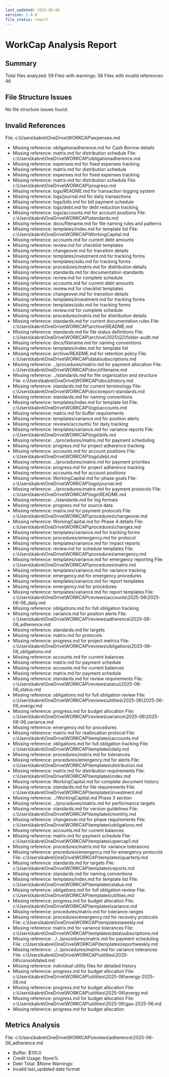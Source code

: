 ```yaml
---
last_updated: 2025-06-06
version: 1.0.0
file_status: report
---
```


# WorkCap Analysis Report

## Summary
Total files analyzed: 59
Files with warnings: 56
Files with invalid references: 46

## File Structure Issues
No file structure issues found.

## Invalid References
File: c:\Users\kabre\OneDrive\WORKCAP\expenses.md
- Missing reference: obligationadherence.md for Cash Borrow details
- Missing reference: matrix.md for distribution schedule
File: c:\Users\kabre\OneDrive\WORKCAP\obligationadherence.md
- Missing reference: expenses.md for fixed expenses tracking
- Missing reference: matrix.md for distribution schedule
- Missing reference: expenses.md for fixed expenses tracking
- Missing reference: matrix.md for distribution schedule
File: c:\Users\kabre\OneDrive\WORKCAP\progress.md
- Missing reference: logs/README.md for transaction logging system
- Missing reference: logs/journal.md for daily transactions
- Missing reference: logs/bills.md for bill payment schedule
- Missing reference: logs/debt.md for debt reduction tracking
- Missing reference: logs/accounts.md for account positions
File: c:\Users\kabre\OneDrive\WORKCAP\standards.md
- Missing reference: docs/filename.md for file naming rules and patterns
- Missing reference: templates/index.md for template list
File: c:\Users\kabre\OneDrive\WORKCAP\WorkingCapital.md
- Missing reference: accounts.md for current debt amounts
- Missing reference: review.md for checklist templates
- Missing reference: changeover.md for transition details
- Missing reference: templates/investment.md for tracking forms
- Missing reference: templates/sidu.md for tracking forms
- Missing reference: procedures/matrix.md for distribution details
- Missing reference: standards.md for documentation standards
- Missing reference: review.md for complete schedule
- Missing reference: accounts.md for current debt amounts
- Missing reference: review.md for checklist templates
- Missing reference: changeover.md for transition details
- Missing reference: templates/investment.md for tracking forms
- Missing reference: templates/sidu.md for tracking forms
- Missing reference: review.md for complete schedule
- Missing reference: procedures/matrix.md for distribution details
- Missing reference: standards.md for current documentation rules
File: c:\Users\kabre\OneDrive\WORKCAP\archive\README.md
- Missing reference: standards.md for file status definitions
File: c:\Users\kabre\OneDrive\WORKCAP\archive\2025\Q2\folder-audit.md
- Missing reference: docs/filename.md for naming conventions
- Missing reference: templates/index.md for template list
- Missing reference: archive/README.md for retention policy
File: c:\Users\kabre\OneDrive\WORKCAP\data\subscriptions.md
- Missing reference: ../procedures/matrix.md for payment allocation
File: c:\Users\kabre\OneDrive\WORKCAP\docs\filename.md
- Missing reference: ../standards.md for file organization and structure
File: c:\Users\kabre\OneDrive\WORKCAP\docs\history.md
- Missing reference: standards.md for current terminology
File: c:\Users\kabre\OneDrive\WORKCAP\docs\report-standards.md
- Missing reference: standards.md for naming conventions
- Missing reference: templates/index.md for template list
File: c:\Users\kabre\OneDrive\WORKCAP\logs\accounts.md
- Missing reference: matrix.md for buffer requirements
- Missing reference: templates/variance.md for position alerts
- Missing reference: reviews/accounts/ for daily tracking
- Missing reference: templates/variance.md for variance reports
File: c:\Users\kabre\OneDrive\WORKCAP\logs\bills.md
- Missing reference: ../procedures/matrix.md for payment scheduling
- Missing reference: progress.md for project adherence tracking
- Missing reference: accounts.md for account positions
File: c:\Users\kabre\OneDrive\WORKCAP\logs\debt.md
- Missing reference: ../procedures/matrix.md for payment priorities
- Missing reference: progress.md for project adherence tracking
- Missing reference: accounts.md for account positions
- Missing reference: WorkingCapital.md for phase goals
File: c:\Users\kabre\OneDrive\WORKCAP\logs\journal.md
- Missing reference: ../procedures/matrix.md for payment protocols
File: c:\Users\kabre\OneDrive\WORKCAP\logs\README.md
- Missing reference: ../standards.md for log formats
- Missing reference: progress.md for source data
- Missing reference: matrix.md for payment protocols
File: c:\Users\kabre\OneDrive\WORKCAP\procedures\changeover.md
- Missing reference: WorkingCapital.md for Phase 4 details
File: c:\Users\kabre\OneDrive\WORKCAP\procedures\changes.md
- Missing reference: templates/variance.md for tracking forms
- Missing reference: procedures/emergency.md for protocol
- Missing reference: templates/variance.md for impact reports
- Missing reference: review.md for schedule templates
File: c:\Users\kabre\OneDrive\WORKCAP\procedures\emergency.md
- Missing reference: templates/variance.md for emergency reporting
File: c:\Users\kabre\OneDrive\WORKCAP\procedures\matrix.md
- Missing reference: templates/variance.md for variance tracking
- Missing reference: emergency.md for emergency procedures
- Missing reference: templates/variance.md for report templates
- Missing reference: emergency.md for procedures
- Missing reference: templates/variance.md for report templates
File: c:\Users\kabre\OneDrive\WORKCAP\reviews\accounts\2025-06\2025-06-06_daily.md
- Missing reference: obligations.md for full obligation tracking
- Missing reference: variance.md for position alerts
File: c:\Users\kabre\OneDrive\WORKCAP\reviews\adherence\2025-06-06_adherence.md
- Missing reference: standards.md for targets
- Missing reference: matrix.md for protocols
- Missing reference: progress.md for project metrics
File: c:\Users\kabre\OneDrive\WORKCAP\reviews\obligations\2025-06-06_obligations.md
- Missing reference: accounts.md for current balances
- Missing reference: matrix.md for payment schedule
- Missing reference: accounts.md for current balances
- Missing reference: matrix.md for payment schedule
- Missing reference: standards.md for review requirements
File: c:\Users\kabre\OneDrive\WORKCAP\reviews\status\2025-06-06_status.md
- Missing reference: obligations.md for full obligation review
File: c:\Users\kabre\OneDrive\WORKCAP\reviews\utilities\2025-06\2025-06-06_evergy.md
- Missing reference: progress.md for budget allocation
File: c:\Users\kabre\OneDrive\WORKCAP\reviews\variance\2025-06\2025-06-06_variance.md
- Missing reference: emergency.md for procedures
- Missing reference: matrix.md for reallocation protocol
File: c:\Users\kabre\OneDrive\WORKCAP\templates\accounts.md
- Missing reference: obligations.md for full obligation tracking
File: c:\Users\kabre\OneDrive\WORKCAP\templates\daily.md
- Missing reference: procedures/matrix.md for tolerances
- Missing reference: procedures/emergency.md for alerts
File: c:\Users\kabre\OneDrive\WORKCAP\templates\distribution.md
- Missing reference: matrix.md for distribution requirements
File: c:\Users\kabre\OneDrive\WORKCAP\templates\index.md
- Missing reference: WorkingCapital.md for complete document history
- Missing reference: standards.md for file requirements
File: c:\Users\kabre\OneDrive\WORKCAP\templates\investment.md
- Missing reference: ../WorkingCapital.md Phase 3 section
- Missing reference: ../procedures/matrix.md for performance targets
- Missing reference: standards.md for version guidelines
File: c:\Users\kabre\OneDrive\WORKCAP\templates\monthly.md
- Missing reference: changeover.md for phase requirements
File: c:\Users\kabre\OneDrive\WORKCAP\templates\obligations.md
- Missing reference: accounts.md for current balances
- Missing reference: matrix.md for payment schedule
File: c:\Users\kabre\OneDrive\WORKCAP\templates\opercap1.md
- Missing reference: procedures/matrix.md for variance tolerances
- Missing reference: procedures/emergency.md for emergency protocols
File: c:\Users\kabre\OneDrive\WORKCAP\templates\quarterly.md
- Missing reference: standards.md for targets
File: c:\Users\kabre\OneDrive\WORKCAP\templates\reports.md
- Missing reference: standards.md for naming conventions
- Missing reference: templates/index.md for template list
File: c:\Users\kabre\OneDrive\WORKCAP\templates\status.md
- Missing reference: obligations.md for full obligation review
File: c:\Users\kabre\OneDrive\WORKCAP\templates\utilities.md
- Missing reference: progress.md for budget allocation
File: c:\Users\kabre\OneDrive\WORKCAP\templates\variance.md
- Missing reference: procedures/matrix.md for tolerance ranges
- Missing reference: procedures/emergency.md for recovery protocols
File: c:\Users\kabre\OneDrive\WORKCAP\templates\weekly.md
- Missing reference: matrix.md for variance tolerances
File: c:\Users\kabre\OneDrive\WORKCAP\templates\data\subscriptions.md
- Missing reference: ../../procedures/matrix.md for payment scheduling
File: c:\Users\kabre\OneDrive\WORKCAP\templates\report\weekly.md
- Missing reference: ../../procedures/matrix.md for variance tolerances
File: c:\Users\kabre\OneDrive\WORKCAP\utilities\2025-06\consolidated.md
- Missing reference: individual utility files for detailed history
- Missing reference: progress.md for budget allocation
File: c:\Users\kabre\OneDrive\WORKCAP\utilities\2025-06\evergy-2025-06.md
- Missing reference: progress.md for budget allocation
File: c:\Users\kabre\OneDrive\WORKCAP\utilities\2025-06\evergy.md
- Missing reference: progress.md for budget allocation
File: c:\Users\kabre\OneDrive\WORKCAP\utilities\2025-06\gas-2025-06.md
- Missing reference: progress.md for budget allocation

## Metrics Analysis
File: c:\Users\kabre\OneDrive\WORKCAP\reviews\adherence\2025-06-06_adherence.md
- Buffer: $110.0
- Credit Usage: None%
- Debt Total: $None
Warnings:
- Invalid last_updated date format

